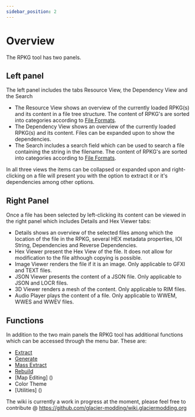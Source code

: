 ```yaml
---
sidebar_position: 2
---
```


# Overview

The RPKG tool has two panels.

## Left panel

The left panel includes the tabs Resource View, the Dependency View and the Search

-   The Resource View shows an overview of the currently loaded RPKG(s) and its content in a file tree structure. The content of RPKG's are sorted into categories according to [File Formats](/docs/glacier2/fileformats.md).
-   The Dependency View shows an overview of the currently loaded RPKG(s) and its content. Files can be expanded upon to show the dependencies.
-   The Search includes a search field which can be used to search a file containing the string in the filename. The content of RPKG's are sorted into categories according to [File Formats](/docs/glacier2/fileformats.md).

In all three views the items can be collapsed or expanded upon and right-clicking on a file will present you with the option to extract it or it's dependencies among other options.

## Right Panel

Once a file has been selected by left-clicking its content can be viewed in the right panel which includes Details and Hex Viewer tabs:

-   Details shows an overview of the selected files among which the location of the file in the RPKG, several HEX metadata properties, IOI String, Dependencies and Reverse Dependencies.
-   Hex Viewer present the Hex View of the file. It does not allow for modification to the file although copying is possible.
-   Image Viewer renders the file if it is an image. Only applicable to GFXI and TEXT files.
-   JSON Viewer presents the content of a JSON file. Only applicable to JSON and LOCR files.
-   3D Viewer renders a mesh of the content. Only applicable to RIM files.
-   Audio Player plays the content of a file. Only applicable to WWEM, WWES and WWEV files.

## Functions

In addition to the two main panels the RPKG tool has additional functions which can be accessed through the menu bar.
These are:

-   [Extract](extracting.md)
-   [Generate](generate.md)
-   [Mass Extract](mass_extract.md)
-   [Rebuild](rebuild.md)
-   [Map Editing] ()
-   Color Theme
-   [Utilities] ()

The wiki is currently a work in progress at the moment, please feel free to contribute @ https://github.com/glacier-modding/wiki.glaciermodding.org
